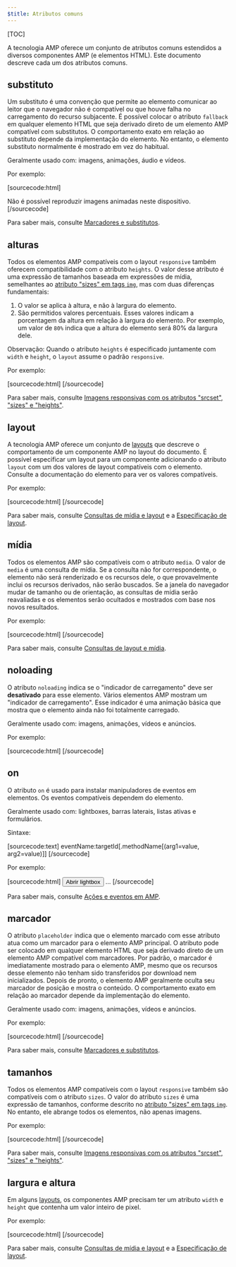 ```yaml
---
$title: Atributos comuns
---
```


[TOC]

A tecnologia AMP oferece um conjunto de atributos comuns estendidos a diversos componentes AMP (e elementos HTML).  Este documento descreve cada um dos atributos comuns.

## substituto

Um substituto é uma convenção que permite ao elemento comunicar ao leitor que o navegador não é compatível ou que houve falha no carregamento do recurso subjacente. É possível colocar o atributo `fallback` em qualquer elemento HTML que seja derivado direto de um elemento AMP compatível com substitutos. O comportamento exato em relação ao substituto depende da implementação do elemento. No entanto, o elemento substituto normalmente é mostrado em vez do habitual.

Geralmente usado com: imagens, animações, áudio e vídeos.

Por exemplo:

[sourcecode:html]
<amp-anim src="animated.gif" width="466" height="355" layout="responsive" >
  <div fallback>Não é possível reproduzir imagens animadas neste dispositivo.</div>
</amp-anim>
[/sourcecode]

Para saber mais, consulte [Marcadores e substitutos](/pt_br/docs/design/responsive/placeholders.html).

## alturas

Todos os elementos AMP compatíveis com o layout `responsive` também oferecem compatibilidade com o atributo `heights`. O valor desse atributo é uma expressão de tamanhos baseada em expressões de mídia, semelhantes ao [atributo "sizes" em tags `img`](https://developer.mozilla.org/pt-BR/docs/Web/HTML/Element/img), mas com duas diferenças fundamentais:


1. O valor se aplica à altura, e não à largura do elemento.
2. São permitidos valores percentuais. Esses valores indicam a porcentagem da altura em relação à largura do elemento. Por exemplo, um valor de `80%` indica que a altura do elemento será 80% da largura dele.

Observação: Quando o atributo `heights` é especificado juntamente com `width` e `height`, o `layout` assume o padrão `responsive`.

Por exemplo:

[sourcecode:html]
<amp-img src="amp.png"
    width="320" height="256"
    heights="(min-width:500px) 200px, 80%">
</amp-img>
[/sourcecode]

Para saber mais, consulte [Imagens responsivas com os atributos "srcset", "sizes" e "heights"](/pt_br/docs/design/responsive/art_direction.html).

## layout

A tecnologia AMP oferece um conjunto de [layouts](/pt_br/docs/design/responsive/control_layout.html#the-layout-attribute) que descreve o comportamento de um componente AMP no layout do documento. É possível especificar um layout para um componente adicionando o atributo `layout` com um dos valores de layout compatíveis com o elemento. Consulte a documentação do elemento para ver os valores compatíveis.

Por exemplo:

[sourcecode:html]
<amp-img src="/img/amp.jpg"
    width="1080"
    height="610"
    layout="responsive"
    alt="an image">
</amp-img>
[/sourcecode]

Para saber mais, consulte [Consultas de mídia e layout](/pt_br/docs/design/responsive/control_layout.html) e a [Especificação de layout](/pt_br/docs/design/amp-html-layout.html).

## mídia

Todos os elementos AMP são compatíveis com o atributo `media`. O valor de `media` é uma consulta de mídia. Se a consulta não for correspondente, o elemento não será renderizado e os recursos dele, o que provavelmente inclui os recursos derivados, não serão buscados. Se a janela do navegador mudar de tamanho ou de orientação, as consultas de mídia serão reavaliadas e os elementos serão ocultados e mostrados com base nos novos resultados.

Por exemplo:

[sourcecode:html]
<amp-img
    media="(min-width: 650px)"
    src="wide.jpg"
    width="466"
    height="355" layout="responsive"></amp-img>
<amp-img
    media="(max-width: 649px)"
    src="narrow.jpg"
    width="527"
    height="193" layout="responsive"></amp-img>
[/sourcecode]

Para saber mais, consulte [Consultas de layout e mídia](/pt_br/docs/design/responsive/control_layout.html#element-media-queries).

## noloading

O atributo `noloading` indica se o "indicador de carregamento" deve ser **desativado** para esse elemento. Vários elementos AMP mostram um "indicador de carregamento". Esse indicador é uma animação básica que mostra que o elemento ainda não foi totalmente carregado.

Geralmente usado com: imagens, animações, vídeos e anúncios.

Por exemplo:

[sourcecode:html]
<amp-img src="card.jpg"
    noloading
    height="190"
    width="297"
    layout="responsive">
</amp-img>
[/sourcecode]

## on

O atributo `on` é usado para instalar manipuladores de eventos em elementos. Os eventos compatíveis dependem do elemento.

Geralmente usado com: lightboxes, barras laterais, listas ativas e formulários.

Sintaxe:

[sourcecode:text]
eventName:targetId[.methodName[(arg1=value, arg2=value)]]
[/sourcecode]

Por exemplo:

[sourcecode:html]
<button on="tap:my-lightbox">Abrir lightbox</button>
<amp-lightbox id="my-lightbox" layout="nodisplay">
  …
</amp-lightbox>
[/sourcecode]

Para saber mais, consulte [Ações e eventos em AMP](/pt_br/docs/interaction_dynamic/amp-actions-and-events.html).

## marcador

O atributo `placeholder` indica que o elemento marcado com esse atributo atua como um marcador para o elemento AMP principal. O atributo pode ser colocado em qualquer elemento HTML que seja derivado direto de um elemento AMP compatível com marcadores. Por padrão, o marcador é imediatamente mostrado para o elemento AMP, mesmo que os recursos desse elemento não tenham sido transferidos por download nem inicializados. Depois de pronto, o elemento AMP geralmente oculta seu marcador de posição e mostra o conteúdo. O comportamento exato em relação ao marcador depende da implementação do elemento.

Geralmente usado com: imagens, animações, vídeos e anúncios.

Por exemplo:

[sourcecode:html]
<amp-anim src="animated.gif" width="466" height="355" layout="responsive">
  <amp-img placeholder src="preview.png" layout="fill"></amp-img>
</amp-anim>
[/sourcecode]

Para saber mais, consulte [Marcadores e substitutos](/pt_br/docs/design/responsive/placeholders.html).

## tamanhos

Todos os elementos AMP compatíveis com o layout `responsive` também são compatíveis com o atributo `sizes`. O valor do atributo `sizes` é uma expressão de tamanhos, conforme descrito no [atributo "sizes" em tags `img`](https://developer.mozilla.org/pt-BR/docs/Web/HTML/Element/img). No entanto, ele abrange todos os elementos, não apenas imagens.

Por exemplo:

[sourcecode:html]
<amp-img src="amp.png"
    width="400" height="300"
    layout="responsive"
    sizes="(min-width: 320px) 320px, 100vw">
</amp-img>
[/sourcecode]

Para saber mais, consulte [Imagens responsivas com os atributos "srcset", "sizes" e "heights"](/pt_br/docs/design/responsive/art_direction.html).

## largura e altura

Em alguns [layouts](pt_br/docs/design/responsive/control_layout.html#the-layout-attribute), os componentes AMP precisam ter um atributo `width` e `height` que contenha um valor inteiro de pixel.

Por exemplo:

[sourcecode:html]
<amp-anim width="245"
    height="300"
    src="/img/cat.gif"
    alt="cat animation">
</amp-anim>
[/sourcecode]

Para saber mais, consulte [Consultas de mídia e layout](/pt_br/docs/design/responsive/control_layout.html) e a [Especificação de layout](/pt_br/docs/design/amp-html-layout.html).
